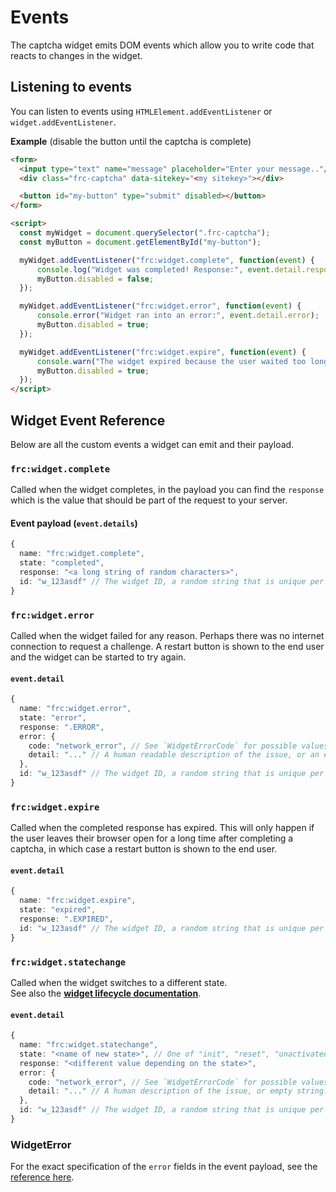 # Events

The captcha widget emits DOM events which allow you to write code that reacts to changes in the widget.

## Listening to events
You can listen to events using `HTMLElement.addEventListener` or `widget.addEventListener`.


**Example** (disable the button until the captcha is complete)
```html
<form>
  <input type="text" name="message" placeholder="Enter your message.."/>
  <div class="frc-captcha" data-sitekey="<my sitekey>"></div>

  <button id="my-button" type="submit" disabled></button>
</form>
```

```html
<script>
  const myWidget = document.querySelector(".frc-captcha");
  const myButton = document.getElementById("my-button");

  myWidget.addEventListener("frc:widget.complete", function(event) {
      console.log("Widget was completed! Response:", event.detail.response);
      myButton.disabled = false;
  });

  myWidget.addEventListener("frc:widget.error", function(event) {
      console.error("Widget ran into an error:", event.detail.error);
      myButton.disabled = true;
  });

  myWidget.addEventListener("frc:widget.expire", function(event) {
      console.warn("The widget expired because the user waited too long");
      myButton.disabled = true;
  });
</script>
```


## Widget Event Reference

Below are all the custom events a widget can emit and their payload.

### `frc:widget.complete`

Called when the widget completes, in the payload you can find the `response` which is the value that should be part of the request to your server.

#### Event payload (**`event.details`**)
```typescript
{
  name: "frc:widget.complete",
  state: "completed",
  response: "<a long string of random characters>",
  id: "w_123asdf" // The widget ID, a random string that is unique per widget on the page.
}
```

### `frc:widget.error`
Called when the widget failed for any reason. Perhaps there was no internet connection to request a challenge. A restart button is shown to the end user and the widget can be started to try again.

#### **`event.detail`**
```typescript
{
  name: "frc:widget.error",
  state: "error",
  response: ".ERROR",
  error: {
    code: "network_error", // See `WidgetErrorCode` for possible values
    detail: "..." // A human readable description of the issue, or an empty string.
  },
  id: "w_123asdf" // The widget ID, a random string that is unique per widget on the page.
}
```

### `frc:widget.expire`
Called when the completed response has expired. This will only happen if the user leaves their browser open for a long time after completing a captcha, in which case a restart button is shown to the end user.

#### **`event.detail`**
```typescript
{
  name: "frc:widget.expire",
  state: "expired",
  response: ".EXPIRED",
  id: "w_123asdf" // The widget ID, a random string that is unique per widget on the page.
}
```

### `frc:widget.statechange`
Called when the widget switches to a different state.  
See also the [**widget lifecycle documentation**](./lifecycle).

#### **`event.detail`**
```typescript
{
  name: "frc:widget.statechange",
  state: "<name of new state>", // One of "init", "reset", "unactivated", "activating", "activated", "requesting", "solving", "verifying", "completed", "expired", "error", "destroyed"
  response: "<different value depending on the state>",
  error: {
    code: "network_error", // See `WidgetErrorCode` for possible values
    detail: "..." // A human description of the issue, or empty string.
  },
  id: "w_123asdf" // The widget ID, a random string that is unique per widget on the page.
}
```

### WidgetError
For the exact specification of the `error` fields in the event payload, see the [reference here](./reference/sdk.widgeterrordata).
